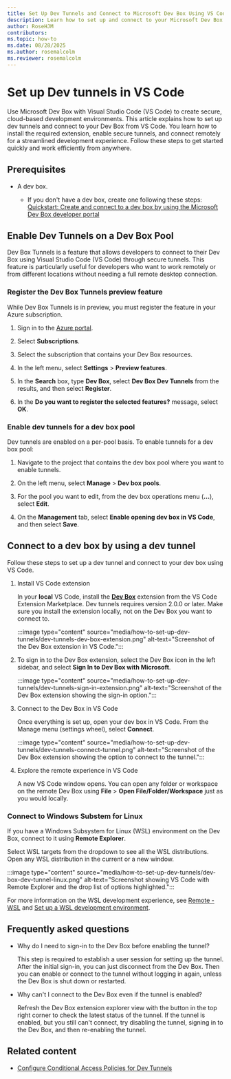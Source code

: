 ```yaml
---
title: Set Up Dev Tunnels and Connect to Microsoft Dev Box Using VS Code
description: Learn how to set up and connect to your Microsoft Dev Box using the Open in VS Code feature. Follow step-by-step instructions to enable tunnels for a pool, install the Dev Box extension, and connect remotely for development.
author: RoseHJM
contributors:
ms.topic: how-to
ms.date: 08/28/2025
ms.author: rosemalcolm
ms.reviewer: rosemalcolm
---
```


# Set up Dev tunnels in VS Code

Use Microsoft Dev Box with Visual Studio Code (VS Code) to create secure, cloud-based development environments. This article explains how to set up dev tunnels and connect to your Dev Box from VS Code. You learn how to install the required extension, enable secure tunnels, and connect remotely for a streamlined development experience. Follow these steps to get started quickly and work efficiently from anywhere.

## Prerequisites

- A dev box.

    - If you don't have a dev box, create one following these steps: [Quickstart: Create and connect to a dev box by using the Microsoft Dev Box developer portal](quickstart-create-dev-box.md)

## Enable Dev Tunnels on a Dev Box Pool

Dev Box Tunnels is a feature that allows developers to connect to their Dev Box using Visual Studio Code (VS Code) through secure tunnels. This feature is particularly useful for developers who want to work remotely or from different locations without needing a full remote desktop connection.

### Register the Dev Box Tunnels preview feature

While Dev Box Tunnels is in preview, you must register the feature in your Azure subscription.

1. Sign in to the [Azure portal](https://portal.azure.com).

1. Select **Subscriptions**.

1. Select the subscription that contains your Dev Box resources.

1. In the left menu, select **Settings** > **Preview features**.

1. In the **Search** box, type **Dev Box**, select **Dev Box Dev Tunnels** from the results, and then select **Register**.

1. In the **Do you want to register the selected features?** message, select **OK**.

### Enable dev tunnels for a dev box pool

Dev tunnels are enabled on a per-pool basis. To enable tunnels for a dev box pool:

1. Navigate to the project that contains the dev box pool where you want to enable tunnels.

1. On the left menu, select **Manage** > **Dev box pools**.
 
1. For the pool you want to edit, from the dev box operations menu (**...**), select **Edit**.

1. On the **Management** tab, select **Enable opening dev box in VS Code**, and then select **Save**.

## Connect to a dev box by using a dev tunnel

Follow these steps to set up a dev tunnel and connect to your dev box using VS Code.

1. Install VS Code extension

   In your **local** VS Code, install the [**Dev Box**](https://marketplace.visualstudio.com/items?itemName=DevCenter.ms-devbox) extension from the VS Code Extension Marketplace. Dev tunnels requires version 2.0.0 or later. Make sure you install the extension locally, not on the Dev Box you want to connect to.

   :::image type="content" source="media/how-to-set-up-dev-tunnels/dev-tunnels-dev-box-extension.png" alt-text="Screenshot of the Dev Box extension in VS Code.":::

1. To sign in to the Dev Box extension, select the Dev Box icon in the left sidebar, and select **Sign In to Dev Box with Microsoft**.

   :::image type="content" source="media/how-to-set-up-dev-tunnels/dev-tunnels-sign-in-extension.png" alt-text="Screenshot of the Dev Box extension showing the sign-in option.":::

1. Connect to the Dev Box in VS Code

   Once everything is set up, open your dev box in VS Code. From the Manage menu (settings wheel), select **Connect**.

   :::image type="content" source="media/how-to-set-up-dev-tunnels/dev-tunnels-connect-tunnel.png" alt-text="Screenshot of the Dev Box extension showing the option to connect to the tunnel.":::

1. Explore the remote experience in VS Code

   A new VS Code window opens. You can open any folder or workspace on the remote Dev Box using **File** > **Open File/Folder/Workspace** just as you would locally.

### Connect to Windows Substem for Linux

If you have a Windows Subsystem for Linux (WSL) environment on the Dev Box, connect to it using **Remote Explorer**.
   
Select WSL targets from the dropdown to see all the WSL distributions. Open any WSL distribution in the current or a new window.

:::image type="content" source="media/how-to-set-up-dev-tunnels/dev-box-dev-tunnel-linux.png" alt-text="Screenshot showing VS Code with Remote Explorer and the drop list of options highlighted.":::


For more information on the WSL development experience, see [Remote - WSL](https://code.visualstudio.com/docs/remote/wsl) and [Set up a WSL development environment](/windows/wsl/setup/environment).

## Frequently asked questions

- Why do I need to sign-in to the Dev Box before enabling the tunnel?

    This step is required to establish a user session for setting up the tunnel. After the initial sign-in, you can just disconnect from the Dev Box. Then you can enable or connect to the tunnel without logging in again, unless the Dev Box is shut down or restarted.

- Why can't I connect to the Dev Box even if the tunnel is enabled?

    Refresh the Dev Box extension explorer view with the button in the top right corner to check the latest status of the tunnel. If the tunnel is enabled, but you still can't connect, try disabling the tunnel, signing in to the Dev Box, and then re-enabling the tunnel.

## Related content

- [Configure Conditional Access Policies for Dev Tunnels](how-to-conditional-access-dev-tunnels-service.md)
